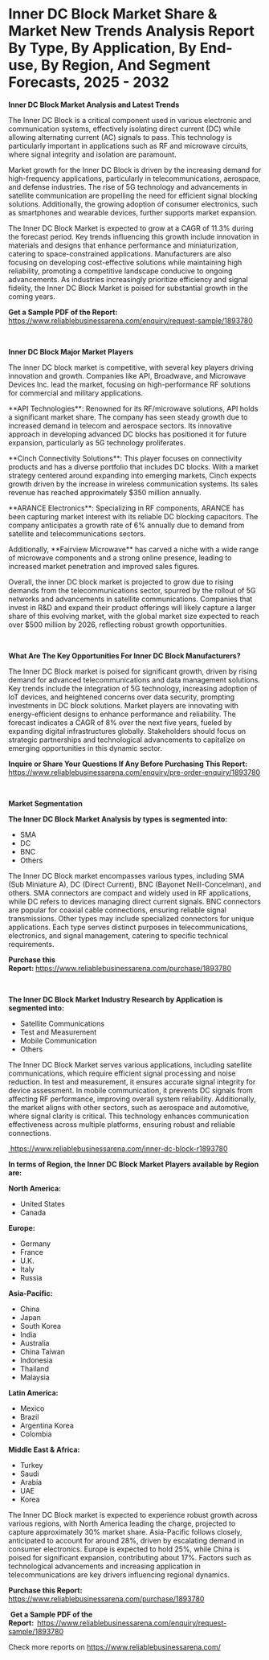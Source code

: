<p><h1>Inner DC Block Market Share & Market New Trends Analysis Report By Type, By Application, By End-use, By Region, And Segment Forecasts, 2025 - 2032</h1></p><p><strong>Inner DC Block Market Analysis and Latest Trends</strong></p>
<p><p>The Inner DC Block is a critical component used in various electronic and communication systems, effectively isolating direct current (DC) while allowing alternating current (AC) signals to pass. This technology is particularly important in applications such as RF and microwave circuits, where signal integrity and isolation are paramount.</p><p>Market growth for the Inner DC Block is driven by the increasing demand for high-frequency applications, particularly in telecommunications, aerospace, and defense industries. The rise of 5G technology and advancements in satellite communication are propelling the need for efficient signal blocking solutions. Additionally, the growing adoption of consumer electronics, such as smartphones and wearable devices, further supports market expansion.</p><p>The Inner DC Block Market is expected to grow at a CAGR of 11.3% during the forecast period. Key trends influencing this growth include innovation in materials and designs that enhance performance and miniaturization, catering to space-constrained applications. Manufacturers are also focusing on developing cost-effective solutions while maintaining high reliability, promoting a competitive landscape conducive to ongoing advancements. As industries increasingly prioritize efficiency and signal fidelity, the Inner DC Block Market is poised for substantial growth in the coming years.</p></p>
<p><strong>Get a Sample PDF of the Report:&nbsp;</strong> <a href="https://www.reliablebusinessarena.com/enquiry/request-sample/1893780?utm_campaign=2469&utm_medium=2&utm_source=Github&utm_content=ia&utm_term=13022025&utm_id=inner-dc-block">https://www.reliablebusinessarena.com/enquiry/request-sample/1893780</a></p>
<p>&nbsp;</p>
<p><strong>Inner DC Block Major Market Players</strong></p>
<p><p>The inner DC block market is competitive, with several key players driving innovation and growth. Companies like API, Broadwave, and Microwave Devices Inc. lead the market, focusing on high-performance RF solutions for commercial and military applications.</p><p>**API Technologies**: Renowned for its RF/microwave solutions, API holds a significant market share. The company has seen steady growth due to increased demand in telecom and aerospace sectors. Its innovative approach in developing advanced DC blocks has positioned it for future expansion, particularly as 5G technology proliferates.</p><p>**Cinch Connectivity Solutions**: This player focuses on connectivity products and has a diverse portfolio that includes DC blocks. With a market strategy centered around expanding into emerging markets, Cinch expects growth driven by the increase in wireless communication systems. Its sales revenue has reached approximately $350 million annually.</p><p>**ARANCE Electronics**: Specializing in RF components, ARANCE has been capturing market interest with its reliable DC blocking capacitors. The company anticipates a growth rate of 6% annually due to demand from satellite and telecommunications sectors. </p><p>Additionally, **Fairview Microwave** has carved a niche with a wide range of microwave components and a strong online presence, leading to increased market penetration and improved sales figures.</p><p>Overall, the inner DC block market is projected to grow due to rising demands from the telecommunications sector, spurred by the rollout of 5G networks and advancements in satellite communications. Companies that invest in R&D and expand their product offerings will likely capture a larger share of this evolving market, with the global market size expected to reach over $500 million by 2026, reflecting robust growth opportunities.</p></p>
<p>&nbsp;</p>
<p><strong>What Are The Key Opportunities For Inner DC Block Manufacturers?</strong></p>
<p><p>The Inner DC Block market is poised for significant growth, driven by rising demand for advanced telecommunications and data management solutions. Key trends include the integration of 5G technology, increasing adoption of IoT devices, and heightened concerns over data security, prompting investments in DC block solutions. Market players are innovating with energy-efficient designs to enhance performance and reliability. The forecast indicates a CAGR of 8% over the next five years, fueled by expanding digital infrastructures globally. Stakeholders should focus on strategic partnerships and technological advancements to capitalize on emerging opportunities in this dynamic sector.</p></p>
<p><strong>Inquire or Share Your Questions If Any Before Purchasing This Report:</strong> <a href="https://www.reliablebusinessarena.com/enquiry/pre-order-enquiry/1893780?utm_campaign=2469&utm_medium=2&utm_source=Github&utm_content=ia&utm_term=13022025&utm_id=inner-dc-block">https://www.reliablebusinessarena.com/enquiry/pre-order-enquiry/1893780</a></p>
<p>&nbsp;</p>
<p><strong>Market Segmentation</strong></p>
<p><strong>The Inner DC Block Market Analysis by types is segmented into:</strong></p>
<p><ul><li>SMA</li><li>DC</li><li>BNC</li><li>Others</li></ul></p>
<p><p>The Inner DC Block market encompasses various types, including SMA (Sub Miniature A), DC (Direct Current), BNC (Bayonet Neill-Concelman), and others. SMA connectors are compact and widely used in RF applications, while DC refers to devices managing direct current signals. BNC connectors are popular for coaxial cable connections, ensuring reliable signal transmissions. Other types may include specialized connectors for unique applications. Each type serves distinct purposes in telecommunications, electronics, and signal management, catering to specific technical requirements.</p></p>
<p><strong>Purchase this Report:&nbsp;</strong><a href="https://www.reliablebusinessarena.com/purchase/1893780?utm_campaign=2469&utm_medium=2&utm_source=Github&utm_content=ia&utm_term=13022025&utm_id=inner-dc-block">https://www.reliablebusinessarena.com/purchase/1893780</a></p>
<p>&nbsp;</p>
<p><strong>The Inner DC Block Market Industry Research by Application is segmented into:</strong></p>
<p><ul><li>Satellite Communications</li><li>Test and Measurement</li><li>Mobile Communication</li><li>Others</li></ul></p>
<p><p>The Inner DC Block Market serves various applications, including satellite communications, which require efficient signal processing and noise reduction. In test and measurement, it ensures accurate signal integrity for device assessment. In mobile communication, it prevents DC signals from affecting RF performance, improving overall system reliability. Additionally, the market aligns with other sectors, such as aerospace and automotive, where signal clarity is critical. This technology enhances communication effectiveness across multiple platforms, ensuring robust and reliable connections.</p></p>
<p><a href="https://www.reliablebusinessarena.com/inner-dc-block-r1893780?utm_campaign=2469&utm_medium=2&utm_source=Github&utm_content=ia&utm_term=13022025&utm_id=inner-dc-block">&nbsp;https://www.reliablebusinessarena.com/inner-dc-block-r1893780</a></p>
<p><strong>In terms of Region, the Inner DC Block Market Players available by Region are:</strong></p>
<p>
    <p> <strong> North America: </strong>
        <ul>
            <li>United States</li>
            <li>Canada</li>
        </ul>
        </p> 
    <p> <strong> Europe: </strong>
        <ul>
            <li>Germany</li>
            <li>France</li>
            <li>U.K.</li>
            <li>Italy</li>
            <li>Russia</li>
        </ul>
        </p> 
    <p> <strong> Asia-Pacific: </strong>
        <ul>
            <li>China</li>
            <li>Japan</li>
            <li>South Korea</li>
            <li>India</li>
            <li>Australia</li>
            <li>China Taiwan</li>
            <li>Indonesia</li>
            <li>Thailand</li>
            <li>Malaysia</li>
        </ul>
        </p> 
    <p> <strong> Latin America: </strong>
        <ul>
            <li>Mexico</li>
            <li>Brazil</li>
            <li>Argentina Korea</li>
            <li>Colombia</li>
        </ul>
        </p> 
    <p> <strong> Middle East & Africa: </strong>
        <ul>
            <li>Turkey</li>
            <li>Saudi</li>
            <li>Arabia</li>
            <li>UAE</li>
            <li>Korea</li>
        </ul>
    </p>
    </p>
<p><p>The Inner DC Block market is expected to experience robust growth across various regions, with North America leading the charge, projected to capture approximately 30% market share. Asia-Pacific follows closely, anticipated to account for around 28%, driven by escalating demand in consumer electronics. Europe is expected to hold 25%, while China is poised for significant expansion, contributing about 17%. Factors such as technological advancements and increasing application in telecommunications are key drivers influencing regional dynamics.</p></p>
<p><strong>Purchase this Report: </strong><a href="https://www.reliablebusinessarena.com/purchase/1893780?utm_campaign=2469&utm_medium=2&utm_source=Github&utm_content=ia&utm_term=13022025&utm_id=inner-dc-block">https://www.reliablebusinessarena.com/purchase/1893780</a></p>
<p>&nbsp;<strong>Get a Sample PDF of the Report:&nbsp;&nbsp;</strong><a href="https://www.reliablebusinessarena.com/enquiry/request-sample/1893780?utm_campaign=2469&utm_medium=2&utm_source=Github&utm_content=ia&utm_term=13022025&utm_id=inner-dc-block">https://www.reliablebusinessarena.com/enquiry/request-sample/1893780</a></p>
<p><strong></strong></p>
<p>Check more reports on <a href="https://www.reliablebusinessarena.com/?utm_campaign=2469&utm_medium=2&utm_source=Github&utm_content=ia&utm_term=13022025&utm_id=inner-dc-block">https://www.reliablebusinessarena.com/</a></p>